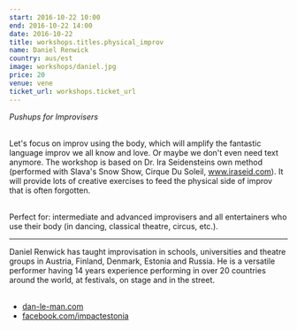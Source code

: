 ```yaml
---
start: 2016-10-22 10:00
end: 2016-10-22 14:00
date: 2016-10-22
title: workshops.titles.physical_improv
name: Daniel Renwick
country: aus/est
image: workshops/daniel.jpg
price: 20
venue: vene
ticket_url: workshops.ticket_url
---
```

*Pushups for Improvisers*<br><br>

Let's focus on improv using the body, which will amplify the fantastic language improv we all know and love. Or maybe we don't even need text anymore. The workshop is based on Dr. Ira Seidensteins own method (performed with Slava's Snow Show, Cirque Du Soleil, www.iraseid.com). It will provide lots of creative exercises to feed the physical side of improv that is often forgotten.<br><br>

Perfect for: intermediate and advanced improvisers and all entertainers who use their body (in dancing, classical theatre, circus, etc.).

---
Daniel Renwick has taught improvisation in schools, universities and theatre groups in Austria, Finland, Denmark, Estonia and Russia. He is a versatile performer having 14 years experience performing in over 20 countries around the world, at festivals, on stage and in the street.<br><br>

- [dan-le-man.com](http://www.dan-le-man.com)
- [facebook.com/impactestonia](http://www.facebook.com/impactestonia)
